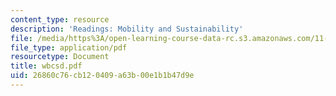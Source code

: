 ```yaml
---
content_type: resource
description: 'Readings: Mobility and Sustainability'
file: /media/https%3A/open-learning-course-data-rc.s3.amazonaws.com/11-943j-urban-transportation-land-use-and-the-environment-spring-2002/26860c76cb120409a63b00e1b1b47d9e_wbcsd.pdf
file_type: application/pdf
resourcetype: Document
title: wbcsd.pdf
uid: 26860c76-cb12-0409-a63b-00e1b1b47d9e
---
```

